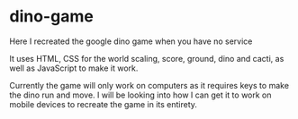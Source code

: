 # dino-game

Here I recreated the google dino game when you have no service

It uses HTML, CSS for the world scaling, score, ground, dino and cacti, as well as JavaScript to make it work. 

Currently the game will only work on computers as it requires keys to make the dino run and move. I will be looking into how I can get it to work on mobile devices to recreate the game in its entirety.
